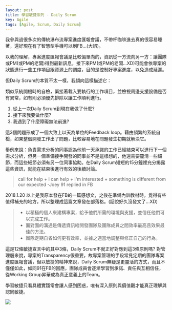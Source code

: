 ```yaml
---
layout: post
title: 學習敏捷系列 - Daily Scrum
key: Agile
tags: [Agile, Scrum, Daily Scrum]
---
```


我參與過很多次的傳統瀑布流專案進度匯報會議，不帶杯咖啡進去真的很容易睡著，還好現在有了智慧型手機可以刷FB…(大誤)。

以我的理解，專案進度匯報會議是比較偏單向的，資訊從一方流向另一方：讓團隊或PM(或PM的老闆)得到最新訊息，接下來PM(或PM的老闆…XD)可能會依專案的狀態進行一些工作項目跟資源上的調度，目的是控制好專案進度，以免造成延遲。

但Daily Scrum的本質不太一樣，我傾向這樣描述它：
<!--more-->
類似系統開機時的自檢，緊接著載入要執行的工作項目，並檢視周邊支援設備是否有異常，如有則必須優先排除以讓工作順利進行。

1. 從上一次Daily Scrum到現在我做了什麼?
2. 接下來我要做什麼?
3. 我遇到了什麼障礙無法前進?

這3個問題形成了一個大致上以天為單位的Feedback loop。藉由頻繁的系統自檢，如果整個開發工作出了問題，比較容易地在問題發生初期就解決它。

舉例來說：負責需求分析的同事認為他前一天承諾的工作已經結束可以進行下一個需求分析，但另一個準備接手開發的同事並不是這樣想的，他還需要釐清一些細節，而這些細節必須有另一位同事協助。在Daily Scrum短短的15分鐘裡充分揭露這些資訊，就能在結束後進行有效的後續討論。

> call for help + I can help + I'm interested + something is different from our expected
> -Joey 91 replied in FB

2018.1.20 以上是我原本發在FB的一篇感想文，之後在準備內訓教材時，覺得有些值得補充的地方，所以整理成這篇文章發在部落格。(話說好久沒發文了…XD)

> - 以積極的個人來建構專案，給予他們所需的環境與支援，並信任他們可以完成工作。
> - 面對面的溝通是傳遞資訊給開發團隊及團隊成員之間效率最高且效果最佳的方法。
> - 團隊定期自省如何更有效率，並據之適當地調整與修正自己的行為。

這是12條敏捷宣言中的其中3條，Daily Scrum不就正好對應到這3條原則嗎? 對管理層來說，專案的Transparency很重要，故專案管理的手段常見定期的團隊專案進度匯報會議，但以敏捷的精神來說，Daily Scrum無疑是更靈活的方式，而且不僅僅如此，如同91在FB的回應，團隊成員會逐漸學習到承諾、責任與互相信任，從Working Group昇華成為真正意義上的Team。

學習敏捷只看具體實踐常會讓人感到困惑，唯有深入原則與價值觀才能真正理解與認同敏捷。

![](https://cdn.rawgit.com/jed1978/blog-images/55333eee/agile.png)